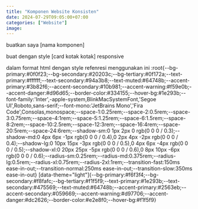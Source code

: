 ```yaml
---
title: "Komponen Website Konsisten"
date: 2024-07-29T09:05:00+07:00
categories: ["Website"]
image: 
---
```


buatkan saya [nama komponen]

buat dengan style [card kotak kotak] responsive

dalam format html dengan style refenresi menggunakan ini
:root{--bg-primary:#0f0f23;--bg-secondary:#20203c;--bg-tertiary:#0f172a;--text-primary:#ffffff;--text-secondary:#94a3b8;--text-muted:#64748b;--accent-primary:#3b82f6;--accent-secondary:#10b981;--accent-warning:#f59e0b;--accent-danger:#d96d65;--border-color:#334155;--hover-bg:#1e293b;--font-family:'Inter',-apple-system,BlinkMacSystemFont,'Segoe UI',Roboto,sans-serif;--font-mono:'JetBrains Mono','Fira Code',Consolas,monospace;--space-1:0.25rem;--space-2:0.5rem;--space-3:0.75rem;--space-4:1rem;--space-5:1.25rem;--space-6:1.5rem;--space-8:2rem;--space-10:2.5rem;--space-12:3rem;--space-16:4rem;--space-20:5rem;--space-24:6rem;--shadow-sm:0 1px 2px 0 rgb(0 0 0 / 0.3);--shadow-md:0 4px 6px -1px rgb(0 0 0 / 0.4),0 2px 4px -2px rgb(0 0 0 / 0.4);--shadow-lg:0 10px 15px -3px rgb(0 0 0 / 0.5),0 4px 6px -4px rgb(0 0 0 / 0.5);--shadow-xl:0 20px 25px -5px rgb(0 0 0 / 0.6),0 8px 10px -6px rgb(0 0 0 / 0.6);--radius-sm:0.25rem;--radius-md:0.375rem;--radius-lg:0.5rem;--radius-xl:0.75rem;--radius-2xl:1rem;--transition-fast:150ms ease-in-out;--transition-normal:250ms ease-in-out;--transition-slow:350ms ease-in-out}
[data-theme="light"]{--bg-primary:#f6f3f4;--bg-secondary:#f8fafc;--bg-tertiary:#f1f5f9;--text-primary:#1e293b;--text-secondary:#475569;--text-muted:#64748b;--accent-primary:#2563eb;--accent-secondary:#059669;--accent-warning:#d97706;--accent-danger:#dc2626;--border-color:#e2e8f0;--hover-bg:#f1f5f9}